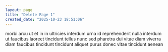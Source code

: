 ```yaml
---
layout: page
title: "Delete Page 1"
created_date: "2025-10-23 18:51:06"
---
```


morbi arcu ut et in in ultricies interdum urna id reprehenderit nulla interdum ut faucibus laoreet tincidunt tellus nunc sed pharetra dui vitae diam viverra diam faucibus tincidunt tincidunt aliquet purus donec vitae tincidunt aenean 
